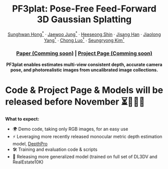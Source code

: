 <p align="center">
  <h1 align="center">PF3plat: Pose-Free Feed-Forward 3D Gaussian Splatting</h1>
  <p align="center">
    <a href="https://sunghwanhong.github.io/">Sunghwan Hong<sup>*</sup></a>
    ·
    <a href="https://crepejung00.github.io/">Jaewoo Jung<sup>*</sup></a>
    ·
    <a href="https://scholar.google.com/citations?user=zu-I2fYAAAAJ&hl=en">Heeseong Shin</a>
    ·
    <a href="https://onground-korea.github.io/">Jisang Han</a>
    ·
    <a href="https://jlyang.org/">Jiaolong Yang<sup>†</sup></a>
    ·
    <a href="https://www.microsoft.com/en-us/research/people/cluo/">Chong Luo<sup>†</sup></a>
    ·
    <a href="https://cvlab.kaist.ac.kr/">Seungryong Kim<sup>†</sup></a>
  </p>
  <h3 align="center"><a href="https://arxiv.org/abs/2410.xxxxx">Paper (Comming soon)</a> | <a href="https://cvlab-kaist.github.io/PF3plat">Project Page (Comming soon)</a> </h3>
  <div align="center"></div>
</p>



<p align="center">
<strong>PF3plat enables estimates multi-view consistent depth, accurate camera pose, and photorealistic images from uncalibrated image collections.</strong>
</p>



# Code & Project Page & Models will be released before November ⏳🤖🍿🚀

**What to expect:**

- 🌍 Demo code, taking only RGB images, for an easy use 
- ⚡ Leveraging more recently released monocular metric depth estimation model, <a href="https://machinelearning.apple.com/research/depth-pro">DepthPro</a> 
- 🛠️ Training and evaluation code & scripts
- 🚀 Releasing more generalized model (trained on full set of DL3DV and RealEstate10K)
